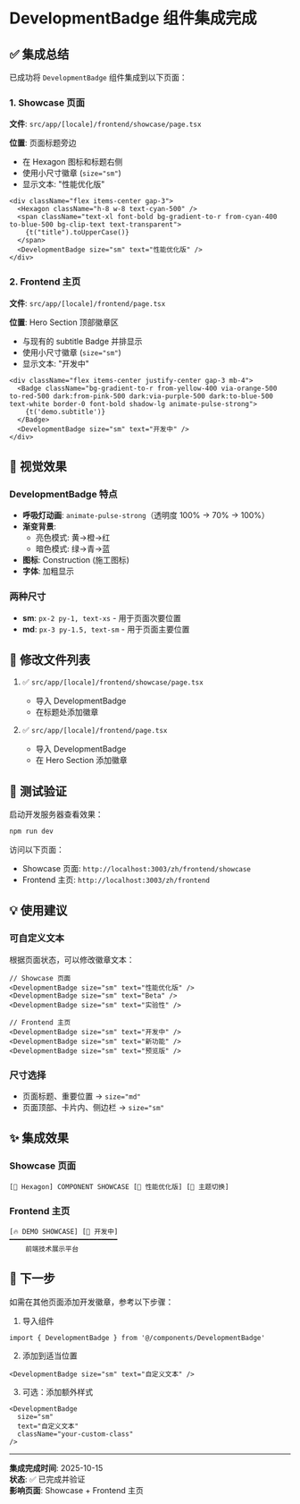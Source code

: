 # DevelopmentBadge 组件集成完成

## ✅ 集成总结

已成功将 `DevelopmentBadge` 组件集成到以下页面：

### 1. Showcase 页面
**文件**: `src/app/[locale]/frontend/showcase/page.tsx`

**位置**: 页面标题旁边
- 在 Hexagon 图标和标题右侧
- 使用小尺寸徽章 (`size="sm"`)
- 显示文本: "性能优化版"

```tsx
<div className="flex items-center gap-3">
  <Hexagon className="h-8 w-8 text-cyan-500" />
  <span className="text-xl font-bold bg-gradient-to-r from-cyan-400 to-blue-500 bg-clip-text text-transparent">
    {t("title").toUpperCase()}
  </span>
  <DevelopmentBadge size="sm" text="性能优化版" />
</div>
```

### 2. Frontend 主页
**文件**: `src/app/[locale]/frontend/page.tsx`

**位置**: Hero Section 顶部徽章区
- 与现有的 subtitle Badge 并排显示
- 使用小尺寸徽章 (`size="sm"`)
- 显示文本: "开发中"

```tsx
<div className="flex items-center justify-center gap-3 mb-4">
  <Badge className="bg-gradient-to-r from-yellow-400 via-orange-500 to-red-500 dark:from-pink-500 dark:via-purple-500 dark:to-blue-500 text-white border-0 font-bold shadow-lg animate-pulse-strong">
    {t('demo.subtitle')}
  </Badge>
  <DevelopmentBadge size="sm" text="开发中" />
</div>
```

## 🎨 视觉效果

### DevelopmentBadge 特点
- **呼吸灯动画**: `animate-pulse-strong`（透明度 100% → 70% → 100%）
- **渐变背景**: 
  - 亮色模式: 黄→橙→红
  - 暗色模式: 绿→青→蓝
- **图标**: Construction (施工图标)
- **字体**: 加粗显示

### 两种尺寸
- **sm**: `px-2 py-1, text-xs` - 用于页面次要位置
- **md**: `px-3 py-1.5, text-sm` - 用于页面主要位置

## 📝 修改文件列表

1. ✅ `src/app/[locale]/frontend/showcase/page.tsx`
   - 导入 DevelopmentBadge
   - 在标题处添加徽章

2. ✅ `src/app/[locale]/frontend/page.tsx`
   - 导入 DevelopmentBadge
   - 在 Hero Section 添加徽章

## 🚀 测试验证

启动开发服务器查看效果：

```bash
npm run dev
```

访问以下页面：
- Showcase 页面: `http://localhost:3003/zh/frontend/showcase`
- Frontend 主页: `http://localhost:3003/zh/frontend`

## 💡 使用建议

### 可自定义文本
根据页面状态，可以修改徽章文本：

```tsx
// Showcase 页面
<DevelopmentBadge size="sm" text="性能优化版" />
<DevelopmentBadge size="sm" text="Beta" />
<DevelopmentBadge size="sm" text="实验性" />

// Frontend 主页  
<DevelopmentBadge size="sm" text="开发中" />
<DevelopmentBadge size="sm" text="新功能" />
<DevelopmentBadge size="sm" text="预览版" />
```

### 尺寸选择
- 页面标题、重要位置 → `size="md"`
- 页面顶部、卡片内、侧边栏 → `size="sm"`

## ✨ 集成效果

### Showcase 页面
```
[🔷 Hexagon] COMPONENT SHOWCASE [🚧 性能优化版] [🌙 主题切换]
```

### Frontend 主页
```
[🔥 DEMO SHOWCASE] [🚧 开发中]
━━━━━━━━━━━━━━━━━━━━━━━━━━━
    前端技术展示平台
```

## 🎯 下一步

如需在其他页面添加开发徽章，参考以下步骤：

1. 导入组件
```tsx
import { DevelopmentBadge } from '@/components/DevelopmentBadge'
```

2. 添加到适当位置
```tsx
<DevelopmentBadge size="sm" text="自定义文本" />
```

3. 可选：添加额外样式
```tsx
<DevelopmentBadge 
  size="sm" 
  text="自定义文本" 
  className="your-custom-class"
/>
```

---

**集成完成时间**: 2025-10-15  
**状态**: ✅ 已完成并验证  
**影响页面**: Showcase + Frontend 主页

